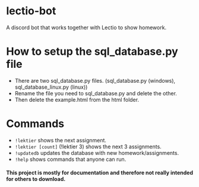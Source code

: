 # lectio-bot
A discord bot that works together with Lectio to show homework.


# How to setup the sql_database.py file
- There are two sql_database.py files. (sql_database.py (windows), sql_database_linux.py (linux))
- Rename the file you need to sql_database.py and delete the other.
- Then delete the example.html from the html folder.

# Commands
- `!lektier` shows the next assignment.
- `!lektier [count]` (!lektier 3) shows the next 3 assignments.
- `!updatedb` updates the database with new homework/assignments.
- `!help` shows commands that anyone can run.

#### This project is mostly for documentation and therefore not really intended for others to download.
